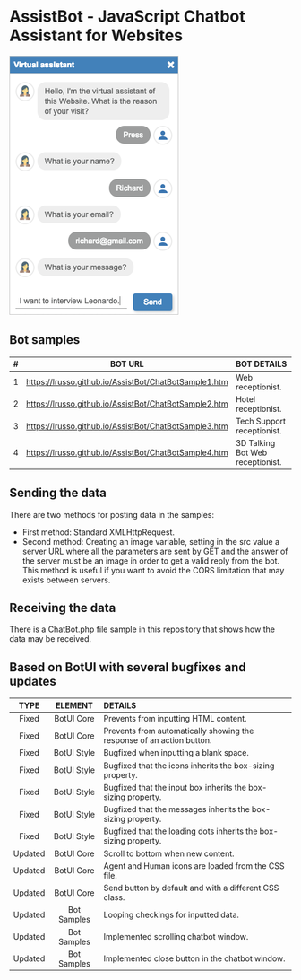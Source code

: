 # AssistBot - JavaScript Chatbot Assistant for Websites

![alt screen](https://raw.githubusercontent.com/lrusso/assistbot/master/ChatBot.png)

## Bot samples

| #  | BOT URL  | BOT DETAILS |
| :------------: |:---------------:| :-----|
| 1 | https://lrusso.github.io/AssistBot/ChatBotSample1.htm | Web receptionist.
| 2 | https://lrusso.github.io/AssistBot/ChatBotSample2.htm | Hotel receptionist.
| 3 | https://lrusso.github.io/AssistBot/ChatBotSample3.htm | Tech Support receptionist.
| 4 | https://lrusso.github.io/AssistBot/ChatBotSample4.htm | 3D Talking Bot Web receptionist.

## Sending the data

There are two methods for posting data in the samples:

- First method: Standard XMLHttpRequest.
- Second method: Creating an image variable, setting in the src value a server URL where all the parameters are sent by GET and the answer of the server must be an image in order to get a valid reply from the bot. This method is useful if you want to avoid the CORS limitation that may exists between servers.

## Receiving the data

There is a ChatBot.php file sample in this repository that shows how the data may be received.

## Based on BotUI with several bugfixes and updates

| TYPE  | ELEMENT  | DETAILS |
| :------------: |:---------------:| :-----|
| Fixed | BotUI Core | Prevents from inputting HTML content.
| Fixed | BotUI Core | Prevents from automatically showing the response of an action button.
| Fixed | BotUI Style | Bugfixed when inputting a blank space.
| Fixed | BotUI Style | Bugfixed that the icons inherits the box-sizing property.
| Fixed | BotUI Style | Bugfixed that the input box inherits the box-sizing property.
| Fixed | BotUI Style | Bugfixed that the messages inherits the box-sizing property.
| Fixed | BotUI Style | Bugfixed that the loading dots inherits the box-sizing property.
| Updated | BotUI Core | Scroll to bottom when new content.
| Updated | BotUI Core | Agent and Human icons are loaded from the CSS file.
| Updated | BotUI Core | Send button by default and with a different CSS class.
| Updated | Bot Samples | Looping checkings for inputted data.
| Updated | Bot Samples | Implemented scrolling chatbot window.
| Updated | Bot Samples | Implemented close button in the chatbot window.

